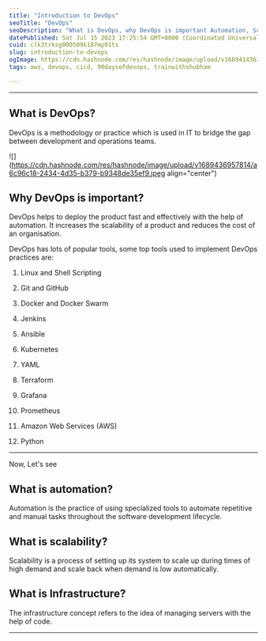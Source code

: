 ```yaml
---
title: "Introduction to DevOps"
seoTitle: "DevOps"
seoDescription: "What is DevOps, why DevOps is important Automation, Scaling and Infrastructure, DevOps tools"
datePublished: Sat Jul 15 2023 17:25:54 GMT+0000 (Coordinated Universal Time)
cuid: clk3trksg000509k187mp91ts
slug: introduction-to-devops
ogImage: https://cdn.hashnode.com/res/hashnode/image/upload/v1689414361914/575df691-c119-41dd-bffd-c4121a4cd233.png
tags: aws, devops, cicd, 90daysofdevops, trainwithshubham

--- 
```


---

## **What is DevOps?**

DevOps is a methodology or practice which is used in IT to bridge the gap between development and operations teams.

![](https://cdn.hashnode.com/res/hashnode/image/upload/v1689436957814/a6c96c18-2434-4d35-b379-b9348de35ef9.jpeg align="center")

## **Why DevOps is important?**

DevOps helps to deploy the product fast and effectively with the help of automation. It increases the scalability of a product and reduces the cost of an organisation.

DevOps has lots of popular tools, some top tools used to implement DevOps practices are:

1. Linux and Shell Scripting
    
2. Git and GitHub
    
3. Docker and Docker Swarm
    
4. Jenkins
    
5. Ansible
    
6. Kubernetes
    
7. YAML
    
8. Terraform
    
9. Grafana
    
10. Prometheus
    
11. Amazon Web Services (AWS)
    
12. Python
    

---

Now, Let's see

## **What is automation?**

Automation is the practice of using specialized tools to automate repetitive and manual tasks throughout the software development lifecycle.

## **What is scalability?**

Scalability is a process of setting up its system to scale up during times of high demand and scale back when demand is low automatically.

## **What is Infrastructure?**

The infrastructure concept refers to the idea of managing servers with the help of code.

---
